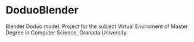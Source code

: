 # DoduoBlender
Blender Doduo model. Project for the subject Virtual Enviroment of Master Degree in Computer Science, Granada University.
